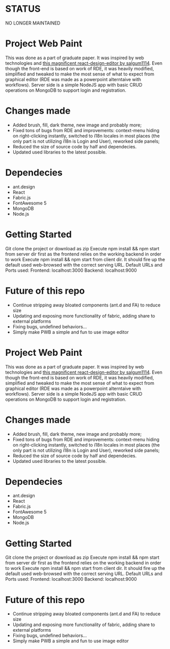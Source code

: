 # STATUS

NO LONGER MAINTAINED
# Project Web Paint
This was done as a part of graduate paper. It was inspired by web technologies and [this magnificent react-design-editor by salgum1114](https://github.com/salgum1114/react-design-editor). Even though the front-end is based on work of RDE, it was heavily modified, simplified and tweaked to make the most sense of what to expect from graphical editor (RDE was made as a powerpoint alterntaive with workflows). Server side is a simple NodeJS app with basic CRUD operations on MongoDB to support login and registration.
# Changes made
- Added brush, fill, dark theme, new image and probably more;
- Fixed tons of bugs from RDE and improvements: context-menu hiding on right-clicking instantly, switched to i18n locales in most places (the only part is not utilizing i18n is Login and User), reworked side panels;
- Reduced the size of source code by half and dependecies.
- Updated used libraries to the latest possible.
# Dependecies
- ant.design
- React
- Fabric.js
- FontAwesome 5
- MongoDB
- Node.js
# Getting Started
Git clone the project or download as zip
Execute npm install && npm start from server dir first as the frontend relies on the working backend in order to work
Execute npm install && npm start from client dir. It should fire up the default used web-browsed with the correct serving URL.
Default URLs and Ports used:
Frontend: localhost:3000
Backend: localhost:9000
# Future of this repo
- Continue stripping away bloated components (ant.d and FA) to reduce size
- Updating and exposing more functionality of fabric, adding share to external platforms
- Fixing bugs, undefined behaviors...
- Simply make PWB a simple and fun to use image editor

# Project Web Paint
This was done as a part of graduate paper. It was inspired by web technologies and [this magnificent react-design-editor by salgum1114](https://github.com/salgum1114/react-design-editor). Even though the front-end is based on work of RDE, it was heavily modified, simplified and tweaked to make the most sense of what to expect from graphical editor (RDE was made as a powerpoint alterntaive with workflows). Server side is a simple NodeJS app with basic CRUD operations on MongoDB to support login and registration.
# Changes made
- Added brush, fill, dark theme, new image and probably more;
- Fixed tons of bugs from RDE and improvements: context-menu hiding on right-clicking instantly, switched to i18n locales in most places (the only part is not utilizing i18n is Login and User), reworked side panels;
- Reduced the size of source code by half and dependecies.
- Updated used libraries to the latest possible.
# Dependecies
- ant.design
- React
- Fabric.js
- FontAwesome 5
- MongoDB
- Node.js
# Getting Started
Git clone the project or download as zip
Execute npm install && npm start from server dir first as the frontend relies on the working backend in order to work
Execute npm install && npm start from client dir. It should fire up the default used web-browsed with the correct serving URL.
Default URLs and Ports used:
Frontend: localhost:3000
Backend: localhost:9000
# Future of this repo
- Continue stripping away bloated components (ant.d and FA) to reduce size
- Updating and exposing more functionality of fabric, adding share to external platforms
- Fixing bugs, undefined behaviors...
- Simply make PWB a simple and fun to use image editor
